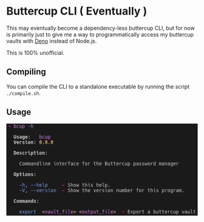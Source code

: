 # Buttercup CLI ( Eventually )

This may eventually become a dependency-less buttercup CLI, but for now is primarily just to give me a way to programmatically access my buttercup vaults with [Deno](https://deno.land) instead of Node.js.

This is 100% unofficial.

## Compiling

You can compile the CLI to a standalone executable by running the script `./compile.sh`.

## Usage

![usage](doc/buttercupCli.png)
